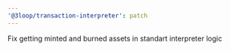 ```yaml
---
'@3loop/transaction-interpreter': patch
---
```


Fix getting minted and burned assets in standart interpreter logic
